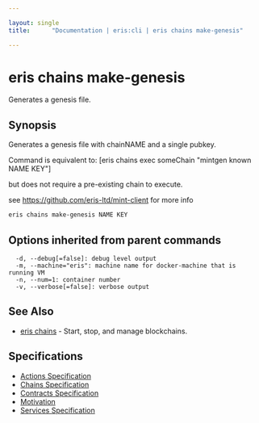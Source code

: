 ```yaml
---

layout: single
title:      "Documentation | eris:cli | eris chains make-genesis"

---
```


# eris chains make-genesis

Generates a genesis file.

## Synopsis

Generates a genesis file with chainNAME and a single pubkey.

Command is equivalent to: [eris chains exec someChain "mintgen known NAME KEY"]

but does not require a pre-existing chain to execute.

see https://github.com/eris-ltd/mint-client for more info

```bash
eris chains make-genesis NAME KEY
```

## Options inherited from parent commands

```
  -d, --debug[=false]: debug level output
  -m, --machine="eris": machine name for docker-machine that is running VM
  -n, --num=1: container number
  -v, --verbose[=false]: verbose output
```

## See Also

* [eris chains](/docs/documentation/cli/latest/eris_chains/)	 - Start, stop, and manage blockchains.

## Specifications

* [Actions Specification](/docs/documentation/cli/latest/actions_specification/)
* [Chains Specification](/docs/documentation/cli/latest/chains_specification/)
* [Contracts Specification](/docs/documentation/cli/latest/contracts_specification/)
* [Motivation](/docs/documentation/cli/latest/motivation/)
* [Services Specification](/docs/documentation/cli/latest/services_specification/)

